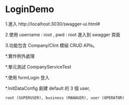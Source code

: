 # LoginDemo
1.進入 http://localhost:3030/swagger-ui.html#


2.使用 username : root , pwd : root 進入到 swagger 頁面


3.功能包含 Company/Clint 模組 CRUD APIs。

  *.實作例外處理
  
  *.單元測試 CompanyServiceTest
  
  *.使用 formLogin 登入 
  
  *.InitDataConfig 創建 default 的 3 個 user,  
  
    root (SUPERUSER), business (MANAGER), user (OPERATOR)
